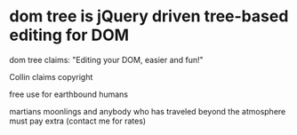 dom tree is jQuery driven tree-based editing for DOM
==============================================================

dom tree claims: "Editing your DOM, easier and fun!"

Collin claims copyright

free use for earthbound humans

martians moonlings and anybody who has traveled beyond the atmosphere
must pay extra (contact me for rates)
